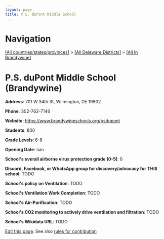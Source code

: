 ```yaml
---
layout: page
title: P.S. duPont Middle School
---
```

# Navigation

[[All countries/states/provinces]](../../..) > [[All Deleware Districts]](../..) > [[All In Brandywine]](..)

# P.S. duPont Middle School (Brandywine)

**Address**: 701 W 34th St, Wilmington, DE 19802

**Phone**: 302-762-7146

**Website**: <https://www.brandywineschools.org/psdupont>

**Students**: 800

**Grade Levels**: 6-8

**Opening Date**: nan

**School's overall airborne virus protection grade (0-5)**: 0

**Discord, Facebook, or WhatsApp group for discovery/advocacy for THIS school**: TODO

**School's policy on Ventilation**: TODO

**School's Ventilation Work Completion**: TODO

**School's Air-Purification**: TODO

**School's CO2 monitoring to actively drive ventilation and filtration**: TODO

**School's Wikidata URL**: TODO


[Edit this page](https://github.com/ventilate-schools/DE/edit/main/./Brandywine/P.S._duPont_Middle_School.md). See also [rules for contribution](../../../contribution-rules/)